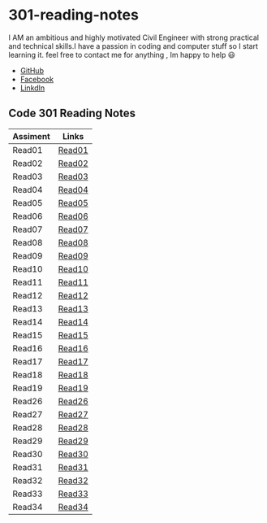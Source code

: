 # 301-reading-notes


I AM an ambitious and highly motivated Civil Engineer with strong practical and technical skills.I have a passion in coding and computer stuff so I start learning it.
 feel free to contact me for anything , Im happy to help 😃
 * [GitHub](https://github.com/AnasAGc)
 * [Facebook](https://fb.com/Anasx0x)
 * [LinkdIn ](https://github.com/AnasAGc)



 ## Code 301 Reading Notes
 
Assiment     |      Links           | 
------------ | ---------------------|
   Read01    | [Read01](Read01.md)  |
   Read02    | [Read02](Read02.md)  |
   Read03    | [Read03](Read03.md)  |
   Read04    | [Read04](Read04.md)  |
   Read05    | [Read05](Read05.md)  |
   Read06    | [Read06](Read06.md)  |
   Read07    | [Read07](Read07.md)  |
   Read08    | [Read08](Read08.md)  |
   Read09    | [Read09](Read09.md)  |
   Read10    | [Read10](Read10.md)  |
   Read11    | [Read11](Read11.md)  |
   Read12    | [Read12](Read12.md)  |
   Read13    | [Read13](Read13.md)  |
   Read14    | [Read14](Read14.md)  |
   Read15    | [Read15](Read15.md)  |
   Read16    | [Read16](Read16.md)  |
   Read17    | [Read17](Read17.md)  |
   Read18    | [Read18](Read18.md)  |
   Read19    | [Read19](Read19.md)  |
   Read26    | [Read26](Read26.md)  |
   Read27    | [Read27](Read27.md)  |
   Read28    | [Read28](Read28.md)  |
   Read29    | [Read29](Read29.md)  |
   Read30    | [Read30](Read30.md)  |
   Read31    | [Read31](Read31.md)  |
   Read32    | [Read32](Read32.md)  |
   Read33    | [Read33](Read33.md)  |
   Read34    | [Read34](Read34.md)  |

   